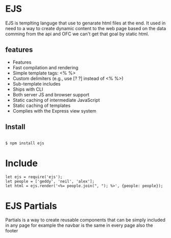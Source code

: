 # EJS

EJS is templting languge that use to genarate html files at the end. It used in need to a way to create dynamic content to the web page based on the data comming from the api and OFC we can't get that goal by static html.

## features

-   Features
-   Fast compilation and rendering
-   Simple template tags: <% %>
-   Custom delimiters (e.g., use [? ?] instead of <% %>)
-   Sub-template includes
-   Ships with CLI
-   Both server JS and browser support
-   Static caching of intermediate JavaScript
-   Static caching of templates
-   Complies with the Express view system

## Install

```

$ npm install ejs

```

# Include

```
let ejs = require('ejs');
let people = ['geddy', 'neil', 'alex'];
let html = ejs.render('<%= people.join(", "); %>', {people: people});
```

# EJS Partials

Partials is a way to create reusable components that can be simply included in any page for example the navbar is the same in every page also the footer

